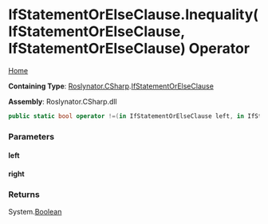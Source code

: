 <a name="_Top"></a>

# IfStatementOrElseClause\.Inequality\(IfStatementOrElseClause, IfStatementOrElseClause\) Operator

[Home](../../../../README.md#_Top)

**Containing Type**: [Roslynator.CSharp](../../README.md#_Top)\.[IfStatementOrElseClause](../README.md#_Top)

**Assembly**: Roslynator\.CSharp\.dll

```csharp
public static bool operator !=(in IfStatementOrElseClause left, in IfStatementOrElseClause right)
```

### Parameters

#### left

#### right

### Returns

System\.[Boolean](https://docs.microsoft.com/en-us/dotnet/api/system.boolean)

